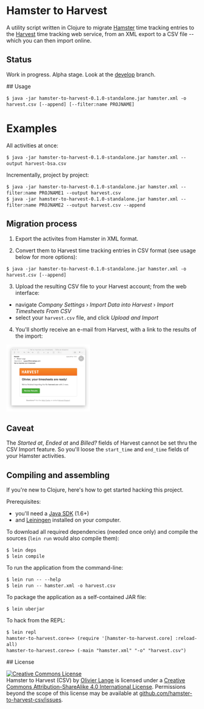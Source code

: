 # Hamster to Harvest

A utility script written in Clojure to migrate [Hamster](http://projecthamster.wordpress.com/about/) time tracking entries to the [Harvest](https://www.getharvest.com) time tracking web service, from an XML export to a CSV file -- which you can then import online.

## Status

Work in progress. Alpha stage. Look at the [develop](https://github.com/olange/hamster-to-harvest-csv/tree/develop) branch.

## Usage

````
$ java -jar hamster-to-harvest-0.1.0-standalone.jar hamster.xml -o harvest.csv [--append] [--filter:name PROJNAME]
````

# Examples

All activities at once:

````
$ java -jar hamster-to-harvest-0.1.0-standalone.jar hamster.xml --output harvest-bsa.csv
````

Incrementally, project by project:

````
$ java -jar hamster-to-harvest-0.1.0-standalone.jar hamster.xml --filter:name PROJNAME1 --output harvest.csv
$ java -jar hamster-to-harvest-0.1.0-standalone.jar hamster.xml --filter:name PROJNAME2 --output harvest.csv --append
````

## Migration process

1. Export the activites from Hamster in XML format.

2. Convert them to Harvest time tracking entries in CSV format (see usage below for more options):

````
$ java -jar hamster-to-harvest-0.1.0-standalone.jar hamster.xml -o harvest.csv [--append]
````

3. Upload the resulting CSV file to your Harvest account; from the web interface:

* navigate _Company Settings_ › _Import Data into Harvest_ › _Import Timesheets From CSV_
* select your `harvest.csv` file, and click _Upload and Import_

4. You'll shortly receive an e-mail from Harvest, with a link to the results of the import:

<img src="doc/images/harvest-import-confirm.png" height="175" />

## Caveat

The _Started at_, _Ended at_ and _Billed?_ fields of Harvest cannot be set thru the CSV Import feature. So you'll loose the `start_time` and `end_time` fields of your Hamster activities.

## Compiling and assembling

If you're new to Clojure, here's how to get started hacking this project.

Prerequisites:

* you'll need a [Java SDK](http://www.oracle.com/technetwork/java/javase/downloads/index.html) (1.6+)
* and [Leiningen](http://leiningen.org/#install) installed on your computer.

To download all required dependencies (needed once only) and compile the sources (`lein run` would also compile them):

    $ lein deps
    $ lein compile

To run the application from the command-line:

    $ lein run -- --help
    $ lein run -- hamster.xml -o harvest.csv

To package the application as a self-contained JAR file:

    $ lein uberjar

To hack from the REPL:

    $ lein repl
    hamster-to-harvest.core=> (require '[hamster-to-harvest.core] :reload-all)
    hamster-to-harvest.core=> (-main "hamster.xml" "-o" "harvest.csv")

## License

<a rel="license" href="http://creativecommons.org/licenses/by-sa/4.0/"><img alt="Creative Commons License" style="border-width:0" src="https://i.creativecommons.org/l/by-sa/4.0/88x31.png" /></a>
<br /><span xmlns:dct="http://purl.org/dc/terms/" property="dct:title">Hamster to Harvest (CSV)</span> by <a xmlns:cc="http://creativecommons.org/ns#" href="http://github.com/olange" property="cc:attributionName" rel="cc:attributionURL">Olivier Lange</a> is licensed under a <a rel="license" href="http://creativecommons.org/licenses/by-sa/4.0/">Creative Commons Attribution-ShareAlike 4.0 International License</a>.
Permissions beyond the scope of this license may be available at <a xmlns:cc="http://creativecommons.org/ns#" href="https://github.com/olange/hamster-to-harvest-csv/issues/new" rel="cc:morePermissions">github.com/hamster-to-harvest-csv/issues</a>.
